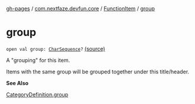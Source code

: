 [gh-pages](../../index.md) / [com.nextfaze.devfun.core](../index.md) / [FunctionItem](index.md) / [group](./group.md)

# group

`open val group: `[`CharSequence`](https://kotlinlang.org/api/latest/jvm/stdlib/kotlin/-char-sequence/index.html)`?` [(source)](https://github.com/NextFaze/dev-fun/tree/master/devfun-annotations/src/main/java/com/nextfaze/devfun/core/Items.kt#L45)

A "grouping" for this item.

Items with the same group will be grouped together under this title/header.

**See Also**

[CategoryDefinition.group](../-category-definition/group.md)

